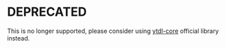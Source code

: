 # DEPRECATED

This is no longer supported, please consider using [ytdl-core](https://www.npmjs.com/package/ytdl-core) official library instead.
